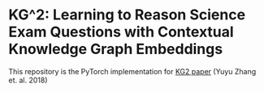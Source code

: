 # KG^2: Learning to Reason Science Exam Questions with Contextual Knowledge Graph Embeddings

This repository is the PyTorch implementation for [KG2 paper](https://arxiv.org/abs/1805.12393) (Yuyu Zhang et. al. 2018)
